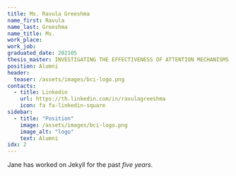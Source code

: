 ```yaml
---
title: Ms. Ravula Greeshma
name_first: Ravula
name_last: Greeshma
name_title: Ms.
work_place: 
work_job: 
graduated_date: 202105
thesis_master: INVESTIGATING THE EFFECTIVENESS OF ATTENTION MECHANISMS FOR EEG EMOTION RECOGNITION ON DEAP DATASET
position: Alumni
header:
  teaser: /assets/images/bci-logo.png
contacts:
  - title: Linkedin
    url: https://th.linkedin.com/in/ravulagreeshma
    icon: fa fa-linkedin-square
sidebar:
  - title: "Position"
    image: /assets/images/bci-logo.png
    image_alt: "logo"
    text: Alumni
idx: 2
---
```

Jane has worked on Jekyll for the past *five years*.